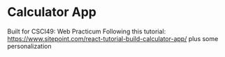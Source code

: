 # Calculator App 

Built for CSCI49: Web Practicum
Following this tutorial: https://www.sitepoint.com/react-tutorial-build-calculator-app/ plus some personalization
